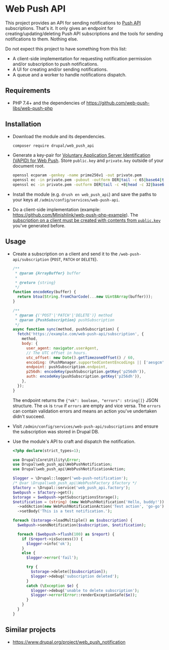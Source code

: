 # Web Push API

This project provides an API for sending notifications to [Push API](https://www.w3.org/TR/push-api/) subscriptions. That's it. It only gives an endpoint for creating/updating/deleting Push API subscriptions and the tools for sending notifications to them. Nothing else.

Do not expect this project to have something from this list:

- A client-side implementation for requesting notification permission and/or subscription to push notifications.
- A UI for creating and/or sending notifications.
- A queue and a worker to handle notifications dispatch.

## Requirements

- PHP 7.4+ and the dependencies of https://github.com/web-push-libs/web-push-php

## Installation

- Download the module and its dependencies.

  ```bash
  composer require drupal/web_push_api
  ```

- Generate a key-pair for [Voluntary Application Server Identification (VAPID) for Web Push](https://tools.ietf.org/id/draft-ietf-webpush-vapid-03.html). Store `public.key` and `private.key` outside of your document root.

  ```bash
  openssl ecparam -genkey -name prime256v1 -out private.pem
  openssl ec -in private.pem -pubout -outform DER|tail -c 65|base64|tr -d '=' |tr '/+' '_-' >> public.key
  openssl ec -in private.pem -outform DER|tail -c +8|head -c 32|base64|tr -d '=' |tr '/+' '_-' >> private.key
  ```

- Install the module (e.g. `drush en web_push_api`) and save the paths to your keys at `/admin/config/services/web-push-api`.

- Do a client-side implementation (example: https://github.com/Minishlink/web-push-php-example). The [subscription on a client must be created with contents from `public.key`](https://developers.google.com/web/fundamentals/push-notifications/subscribing-a-user#subscribe_a_user_with_pushmanager) you've generated before.

## Usage

- Create a subscription on a client and send it to the `/web-push-api/subscription` (`POST`, `PATCH` or `DELETE`).

  ```javascript
  /**
   * @param {ArrayBuffer} buffer
   *
   * @return {string}
   */
  function encodeKey(buffer) {
    return btoa(String.fromCharCode(...new Uint8Array(buffer)));
  }

  /**
   * @param {('POST'|'PATCH'|'DELETE')} method
   * @param {PushSubscription} pushSubscription
   */
  async function sync(method, pushSubscription) {
    fetch('https://example.com/web-push-api/subscription', {
      method,
      body: {
        user_agent: navigator.userAgent,
        // The UTC offset in hours.
        utc_offset: new Date().getTimezoneOffset() / 60,
        encoding: (PushManager.supportedContentEncodings || ['aesgcm'])[0],
        endpoint: pushSubscription.endpoint,
        p256dh: encodeKey(pushSubscription.getKey('p256dh')),
        auth: encodeKey(pushSubscription.getKey('p256dh')),
      },
    });
  }
  ```

  The endpoint returns the `{"ok": boolean, "errors": string[]}` JSON structure. The `ok` is `true` if `errors` are empty and vice versa. The `errors` can contain validation errors and means an action you've undertaken didn't succeed.

- Visit `/admin/config/services/web-push-api/subscriptions` and ensure the subscription was stored in Drupal DB.

- Use the module's API to craft and dispatch the notification.

  ```php
  <?php declare(strict_types=1);

  use Drupal\Core\Utility\Error;
  use Drupal\web_push_api\WebPushNotification;
  use Drupal\web_push_api\WebPushNotificationAction;

  $logger = \Drupal::logger('web-push-notification');
  /* @var \Drupal\web_push_api\WebPushFactory $factory */
  $factory = \Drupal::service('web_push_api.factory');
  $webpush = $factory->get();
  $storage = $webpush->getSubscriptionsStorage();
  $notification = (string) (new WebPushNotification('Hello, buddy!'))
    ->addAction(new WebPushNotificationAction('Test action', 'go-go'))
    ->setBody('This is a test notification.');

  foreach ($storage->loadMultiple() as $subscription) {
    $webpush->sendNotification($subscription, $notification);

    foreach ($webpush->flush(100) as $report) {
      if ($report->isSuccess()) {
        $logger->info('ok');
      }
      else {
        $logger->error('fail');

        try {
          $storage->delete([$subscription]);
          $logger->debug('subscription deleted');
        }
        catch (\Exception $e) {
          $logger->debug('unable to delete subscription');
          $logger->error(Error::renderExceptionSafe($e));
        }
      }
    }
  }
  ```

## Similar projects

- https://www.drupal.org/project/web_push_notification
